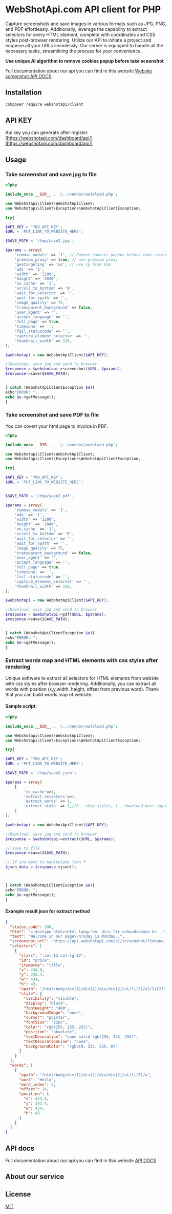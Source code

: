 # WebShotApi.com API client for PHP

Capture screenshots and save images in various formats such as JPG, PNG, and PDF effortlessly. Additionally, leverage the capability to extract selectors for every HTML element, complete with coordinates and CSS styles post-browser rendering. 
Utilize our API to initiate a project and enqueue all your URLs seamlessly. Our server is equipped to handle all the necessary tasks, streamlining the process for your convenience.

**Use unique AI algorithm to remove cookies popup before take sceenshot**

Full documentation about our api you can find in this website [Website screenshot API DOCS](https://webshotapi.com/docs/)

## Installation

```bash
composer require webshotapi/client
```


## API KEY
Api key you can generate after register.
[https://webshotapi.com/dashboard/api/](https://webshotapi.com/dashboard/api/)

## Usage

### Take screenshot and save jpg to file
```php
<?php

include_once __DIR__ . '/../vendor/autoload.php';

use Webshotapi\Client\WebshotApiClient;
use Webshotapi\Client\Exceptions\WebshotApiClientException;

try{

$API_KEY = 'YOU_API_KEY';
$URL = 'PUT_LINK_TO_WEBSITE_HERE';

$SAVE_PATH = '/tmp/save2.jpg';

$params = array(
    'remove_modals' => '1', // Remove cookies popups before take screenshot
    'premium_proxy' => true, // use premium proxy 
    'geotargeting' => 'us', // use ip from USA
    'ads' => '1',
    'width' => '1280',
    'height' => '2040',
    'no_cache' => '1',
    'scroll_to_bottom' => '0',
    'wait_for_selector' => '',
    'wait_for_xpath' => '',
    'image_quality' => 75,
    'transparent_background' => false,
    'user_agent' => '',
    'accept_language' => '',
    'full_page' => true,
    'timezone' => '',
    'fail_statuscode' => '',
    'capture_element_selector' => '',
    'thumbnail_width' => 320,
);

$webshotapi = new WebshotApiClient($API_KEY);

//Download, save jpg and send to browser
$response = $webshotapi->screenshot($URL, $params);
$response->save($SAVE_PATH);


} catch (WebshotApiClientException $e){
echo"ERROR: ";
echo $e->getMessage();
}
```

### Take screenshot and save PDF to file
You can covert your html page to invoice in PDF.
```php
<?php

include_once __DIR__ . '/../vendor/autoload.php';

use Webshotapi\Client\WebshotApiClient;
use Webshotapi\Client\Exceptions\WebshotApiClientException;

try{

$API_KEY = 'YOU_API_KEY';
$URL = 'PUT_LINK_TO_WEBSITE_HERE';


$SAVE_PATH = '/tmp/save2.pdf';

$params = array(
    'remove_modals' => '1',
    'ads' => '1',
    'width' => '1280',
    'height' => '2040',
    'no_cache' => '1',
    'scroll_to_bottom' => '0',
    'wait_for_selector' => '',
    'wait_for_xpath' => '',
    'image_quality' => 75,
    'transparent_background' => false,
    'user_agent' => '',
    'accept_language' => '',
    'full_page' => true,
    'timezone' => '',
    'fail_statuscode' => '',
    'capture_element_selector' => '',
    'thumbnail_width' => 320,
);

$webshotapi = new WebshotApiClient($API_KEY);

//Download, save jpg and send to browser
$response = $webshotapi->pdf($URL, $params);
$response->save($SAVE_PATH);


} catch (WebshotApiClientException $e){
echo"ERROR: ";
echo $e->getMessage();
}
```

### Extract words map and HTML elements with css styles after rendering
Unique software to extract all selectors for HTML elements from website with css styles after browser rendering. Additionally, you can extract all words with position (x,y,width, height, offset from previous word). Thank that you can build words map of website.

#### Sample script:
```php
<?php

include_once __DIR__ . '/../vendor/autoload.php';

use Webshotapi\Client\WebshotApiClient;
use Webshotapi\Client\Exceptions\WebshotApiClientException;

try{

$API_KEY = 'YOU_API_KEY';
$URL = 'PUT_LINK_TO_WEBSITE_HERE';

$SAVE_PATH = '/tmp/save2.json';

$params = array(
    [
        'no_cache'=>1,
        'extract_selectors'=>1,
        'extract_words' => 1,
        'extract_style' => 1,//0 - skip styles, 1 - download most import css styles, 2 - download all styles for element
    ]
);

$webshotapi = new WebshotApiClient($API_KEY);

//Download, save jpg and send to browser
$response = $webshotapi->extract($URL, $params);

// Save to file
$response->save($SAVE_PATH);

// If you want to manipulate json f
$json_data = $response->json();



} catch (WebshotApiClientException $e){
echo"ERROR: ";
echo $e->getMessage();
}
```
#### Example result json for extract method

```json
{
  "status_code": 200,
  "html": "<!doctype html><html lang='en' dir='ltr'><head><base hr...",
  "text": "Welcome in our page\\nToday is Monday..",
  "screenshot_url": "https://api.webshotapi.com/v1/screenshot/?token=....&width=1920&height=960",
  "selectors": [
    {
      "class": ".col-12 col-lg-12",
      "id": "price",
      "itemprop": "title",
      "x": 434.8,
      "y": 343.4,
      "w": 434,
      "h": 43,
      "xpath": "/html/body/div[1]/div[2]/div/div[2]/ul/li[5]/ul/li[2]",
      "style": {
        "visibility": "visible",
        "display": "block",
        "fontWeight": "400",
        "backgroundImage": "none",
        "cursor": "pointer",
        "fontSize": "22px",
        "color": "rgb(255, 255, 255)",
        "position": "absolute",
        "textDecoration": "none solid rgb(255, 255, 255)",
        "textDecorationLine": "none",
        "backgroundColor": "rgba(0, 255, 255, 0)"
      }
    }
  ],
  "words": [
    {
      "xpath": "/html/body/div[1]/div[2]/div/div[2]/ul/li[5]/a",
      "word": "Hello",
      "word_index": 2,
      "offset": 14,
      "position": {
        "x": 434.8,
        "y": 343.4,
        "w": 434,
        "h": 43
      }
    }
  ]
}


```

## API docs
Full documentation about our api you can find in this website [API DOCS](https://webshotapi.com/docs/)

## About our service


## License
[MIT](https://choosealicense.com/licenses/mit/)